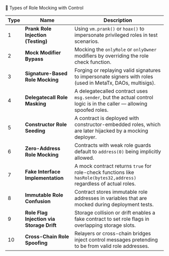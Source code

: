 🔢 Types of Role Mocking with Control

| Type | Name                                      | Description                                                                                                          |
| ---- | ----------------------------------------- | -------------------------------------------------------------------------------------------------------------------- |
| 1    | **Prank Role Injection (Testing)**        | Using `vm.prank()` or `hoax()` to impersonate privileged roles in test scenarios.                                    |
| 2    | **Mock Modifier Bypass**                  | Mocking the `onlyRole` or `onlyOwner` modifiers by overriding the role check function.                               |
| 3    | **Signature-Based Role Mocking**          | Forging or replaying valid signatures to impersonate signers with roles (used in MetaTx, DAOs, multisigs).           |
| 4    | **Delegatecall Role Masking**             | A delegatecalled contract uses `msg.sender`, but the actual control logic is in the caller — allowing spoofed roles. |
| 5    | **Constructor Role Seeding**              | A contract is deployed with constructor-embedded roles, which are later hijacked by a mocking deployer.              |
| 6    | **Zero-Address Role Mocking**             | Contracts with weak role guards default to `address(0)` being implicitly allowed.                                    |
| 7    | **Fake Interface Implementation**         | A mock contract returns `true` for role-check functions like `hasRole(bytes32,address)` regardless of actual roles.  |
| 8    | **Immutable Role Confusion**              | Contract stores immutable role addresses in variables that are mocked during deployment tests.                       |
| 9    | **Role Flag Injection via Storage Drift** | Storage collision or drift enables a fake contract to set role flags in overlapping storage slots.                   |
| 10   | **Cross-Chain Role Spoofing**             | Relayers or cross-chain bridges inject control messages pretending to be from valid role addresses.                  |


